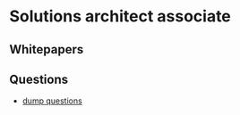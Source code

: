 # Solutions architect associate

## Whitepapers


## Questions

- [dump questions](../etc/dump-questions.md)



